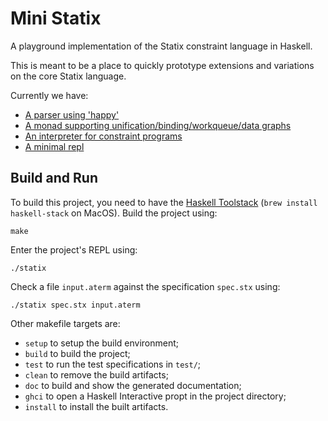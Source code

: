 # Mini Statix

A playground implementation of the Statix constraint language in Haskell.

This is meant to be a place to quickly prototype extensions and variations
on the core Statix language.

Currently we have:

- [A parser using 'happy'](./src/Statix/Syntax/Parser.y)
- [A monad supporting unification/binding/workqueue/data graphs](./src/Statix/Solver/Monad.hs)
- [An interpreter for constraint programs](./src/Statix/Solver.hs)
- [A minimal repl](./src/Lib.hs)


## Build and Run
To build this project, you need to have the [Haskell Toolstack][1]
(`brew install haskell-stack` on MacOS).  Build the project using:

    make

Enter the project's REPL using:

    ./statix

Check a file `input.aterm` against the specification `spec.stx` using:

    ./statix spec.stx input.aterm

Other makefile targets are:
- `setup` to setup the build environment;
- `build` to build the project;
- `test` to run the test specifications in `test/`;
- `clean` to remove the build artifacts;
- `doc` to build and show the generated documentation;
- `ghci` to open a Haskell Interactive propt in the project directory;
- `install` to install the built artifacts.


[1]: https://www.haskellstack.org/
